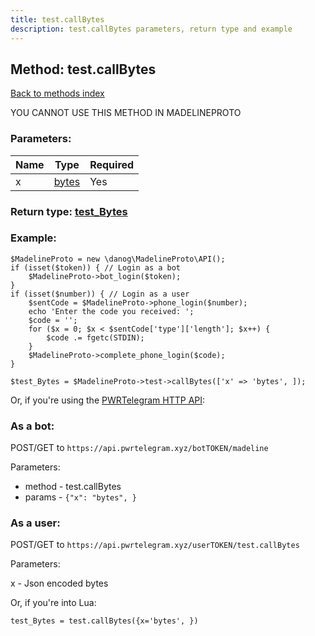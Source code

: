 ```yaml
---
title: test.callBytes
description: test.callBytes parameters, return type and example
---
```

## Method: test.callBytes  
[Back to methods index](index.md)


YOU CANNOT USE THIS METHOD IN MADELINEPROTO


### Parameters:

| Name     |    Type       | Required |
|----------|---------------|----------|
|x|[bytes](../types/bytes.md) | Yes|


### Return type: [test\_Bytes](../types/test_Bytes.md)

### Example:


```
$MadelineProto = new \danog\MadelineProto\API();
if (isset($token)) { // Login as a bot
    $MadelineProto->bot_login($token);
}
if (isset($number)) { // Login as a user
    $sentCode = $MadelineProto->phone_login($number);
    echo 'Enter the code you received: ';
    $code = '';
    for ($x = 0; $x < $sentCode['type']['length']; $x++) {
        $code .= fgetc(STDIN);
    }
    $MadelineProto->complete_phone_login($code);
}

$test_Bytes = $MadelineProto->test->callBytes(['x' => 'bytes', ]);
```

Or, if you're using the [PWRTelegram HTTP API](https://pwrtelegram.xyz):

### As a bot:

POST/GET to `https://api.pwrtelegram.xyz/botTOKEN/madeline`

Parameters:

* method - test.callBytes
* params - `{"x": "bytes", }`



### As a user:

POST/GET to `https://api.pwrtelegram.xyz/userTOKEN/test.callBytes`

Parameters:

x - Json encoded bytes



Or, if you're into Lua:

```
test_Bytes = test.callBytes({x='bytes', })
```

